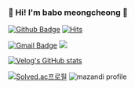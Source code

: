 ### 🌱 Hi! I'm babo meongcheong 🌱
[![Github Badge](https://img.shields.io/badge/-joon6093-grey?style=flat&logo=github&logoColor=white&link=https://github.com/joon6093/)](https://www.github.com/joon6093/)
[![Hits](https://hits.seeyoufarm.com/api/count/incr/badge.svg?url=https%3A%2F%2Fgithub.com%2Fjoon6093&count_bg=%2379C83D&title_bg=%23555555&icon=&icon_color=%23E7E7E7&title=hits&edge_flat=false)](https://hits.seeyoufarm.com)

[![Gmail Badge](https://img.shields.io/badge/-joon6093@naver.com-c14438?style=flat&logo=Gmail&logoColor=white&link=mailto:joon6093@naver.com)](mailto:joon6093@naver.com) 
<a href="https://velog.io/@joon6093"><img src="https://img.shields.io/badge/Velog-3DDC84?style=flat-square&logo=Blogger&logoColor=white"/></a>

[![Velog's GitHub stats](https://velog-readme-stats.vercel.app/api/list?name=Jeyong)](https://velog.io/@joon6093) 

[![Solved.ac프로필](http://mazassumnida.wtf/api/v2/generate_badge?boj={joon2721})](https://solved.ac/{joon2721})
![mazandi profile](http://mazandi.herokuapp.com/api?handle={handle}&theme=warm)
